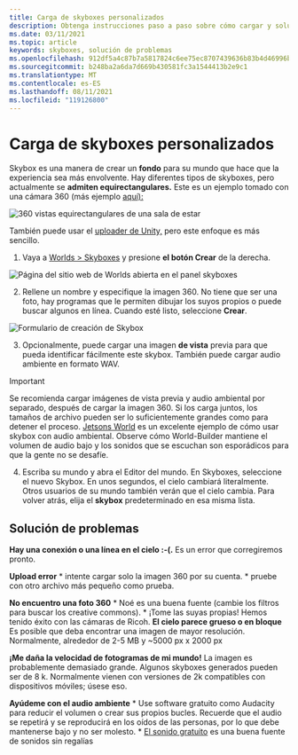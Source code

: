 ```yaml
---
title: Carga de skyboxes personalizados
description: Obtenga instrucciones paso a paso sobre cómo cargar y solucionar problemas de sus skyboxes personalizados en las experiencias altspaceVR.
ms.date: 03/11/2021
ms.topic: article
keywords: skyboxes, solución de problemas
ms.openlocfilehash: 912df5a4c87b7a5817824c6ee75ec8707439636b83b4d46996bbc4129ee6e9de
ms.sourcegitcommit: b248ba2a6da7d669b430581fc3a1544413b2e9c1
ms.translationtype: MT
ms.contentlocale: es-ES
ms.lasthandoff: 08/11/2021
ms.locfileid: "119126800"
---
```

# <a name="uploading-custom-skyboxes"></a>Carga de skyboxes personalizados

Skybox es una manera de crear un **fondo** para su mundo que hace que la experiencia sea más envolvente. Hay diferentes tipos de skyboxes, pero actualmente se **admiten equirectangulares.** Este es un ejemplo tomado con una cámara 360 (más ejemplo [aquí):](http://moments.mankindforward.com/) 

![360 vistas equirectangulares de una sala de estar](images/custom-skyboxes-img-01.jpeg)

También puede usar el [uploader de Unity,](world-building-toolkit-getting-started.md) pero este enfoque es más sencillo.

1. Vaya a [Worlds > Skyboxes](https://account.altvr.com/skyboxes) y presione **el botón Crear** de la derecha.

![Página del sitio web de Worlds abierta en el panel skyboxes](images/custom-skyboxes-img-02.png)

2. Rellene un nombre y especifique la imagen 360. No tiene que ser una foto, hay programas que le permiten dibujar los suyos propios o puede buscar algunos en línea. Cuando esté listo, seleccione **Crear**. 

![Formulario de creación de Skybox](images/custom-skyboxes-img-03.png)

3. Opcionalmente, puede cargar una imagen **de vista** previa para que pueda identificar fácilmente este skybox. También puede cargar audio ambiente en formato WAV. 

> [!IMPORTANT]
> Se recomienda cargar imágenes de vista previa y audio ambiental por separado, después de cargar la imagen 360. Si los carga juntos, los tamaños de archivo pueden ser lo suficientemente grandes como para detener el proceso. [Jetsons World](https://account.altvr.com/worlds/1004174988393054363/spaces/1084431533181240311) es un excelente ejemplo de cómo usar skybox con audio ambiental. Observe cómo World-Builder mantiene el volumen de audio bajo y los sonidos que se escuchan son esporádicos para que la gente no se desafíe. 

4. Escriba su mundo y abra el Editor del mundo. En Skyboxes, seleccione el nuevo Skybox. En unos segundos, el cielo cambiará literalmente. Otros usuarios de su mundo también verán que el cielo cambia. Para volver atrás, elija el **skybox** predeterminado en esa misma lista. 

## <a name="troubleshooting"></a>Solución de problemas

**Hay una conexión o una línea en el cielo :-(.** Es un error que corregiremos pronto.

**Upload error**
    * intente cargar solo la imagen 360 por su cuenta.
    * pruebe con otro archivo más pequeño como prueba.

**No encuentro una foto 360**
    * Noé es una buena fuente (cambie los filtros para buscar los creative commons).
    * ¡Tome las suyas propias! Hemos tenido éxito con las cámaras de Ricoh. 
**El cielo parece grueso o en bloque** Es posible que deba encontrar una imagen de mayor resolución. Normalmente, alrededor de 2-5 MB y ~5000 px x 2000 px

**¡Me daña la velocidad de fotogramas de mi mundo!**
La imagen es probablemente demasiado grande. Algunos skyboxes generados pueden ser de 8 k. Normalmente vienen con versiones de 2k compatibles con dispositivos móviles; úsese eso.

**Ayúdeme con el audio ambiente**
    * Use software gratuito como Audacity para reducir el volumen o crear sus propios bucles. Recuerde que el audio se repetirá y se reproducirá en los oídos de las personas, por lo que debe mantenerse bajo y no ser molesto.
    * [El sonido gratuito](https://freesound.org/) es una buena fuente de sonidos sin regalías
